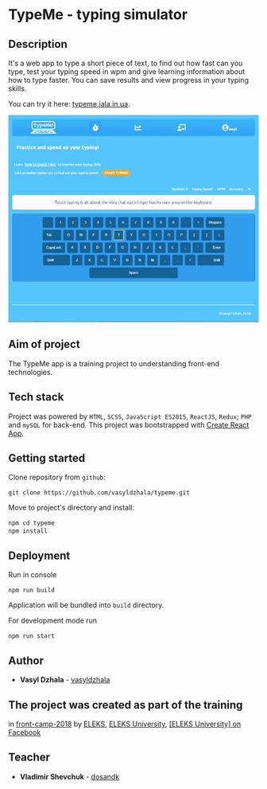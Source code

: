 # TypeMe - typing simulator

## Description

It's a web app to type a short piece of text, to find out how fast can you type, 
test your typing speed in wpm and give learning information about how to type faster.
You can save results and view progress in your typing skills.

You can try it here: [typeme.jala.in.ua](https://typeme.jala.in.ua).

![screenshot](https://github.com/vasyldzhala/typeme/blob/master/typeme_screen.JPG)

## Aim of project

The TypeMe app is a training project to understanding front-end technologies. 

## Tech stack

Project was powered by `HTML`, `SCSS`, `JavaScript ES2015`, `ReactJS`, `Redux`; `PHP` and `mySQL` for back-end. 
This project was bootstrapped with [Create React App](https://github.com/facebook/create-react-app). 

## Getting started

Clone repository from `github`:

```
git clone https://github.com/vasyldzhala/typeme.git
```

Move to project's directory and install:

```
npm cd typeme
npm install
```

## Deployment

Run in console 

```
npm run build
```

Application will be bundled into `build` directory.


For development mode run

```
npm run start
```

## Author

* **Vasyl Dzhala** - [vasyldzhala](https://github.com/vasyldzhala)

## The project was created as part of the training 

in [front-camp-2018](https://github.com/front-camp-2018)
by [ELEKS](https://eleks.com/), [ELEKS University](https://careers.eleks.com/university/), 
[[ELEKS University] on Facebook](https://www.facebook.com/eleksuniversity/)

## Teacher

* **Vladimir Shevchuk** - [dosandk](https://github.com/dosandk)
